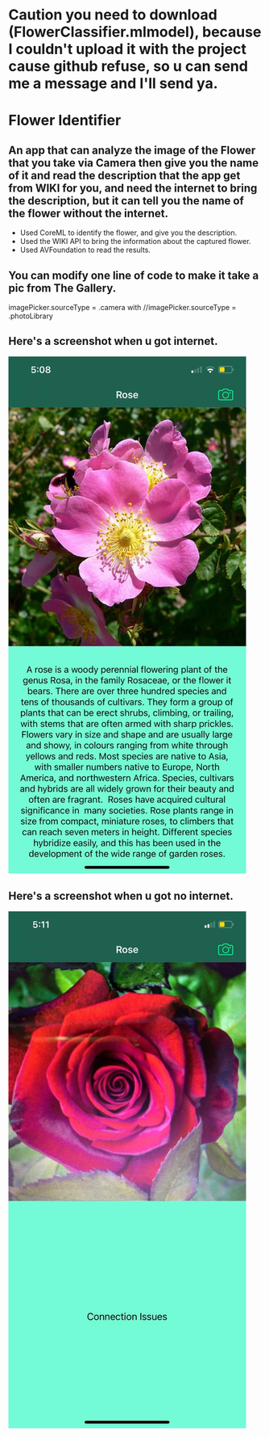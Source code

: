 
# Caution you need to download (FlowerClassifier.mlmodel), because I couldn't upload it with the project cause github refuse, so u can send me a message and I'll send ya.

# Flower Identifier

## An app that can analyze the image of the Flower that you take via Camera then give you the name of it and read the description that the app get from WIKI for you, and need the internet to bring the description, but it can tell you the name of the flower without the internet.

* Used CoreML to identify the flower, and give you the description.
* Used the WIKI API to bring the information about the captured flower.
* Used AVFoundation to read the results.


## You can modify one line of code to make it take a pic from The Gallery.

 imagePicker.sourceType = .camera  with 
//imagePicker.sourceType = .photoLibrary

## Here's a screenshot when u got internet.

![Flower Image](Documentation/Flower1.jpeg)

## Here's a screenshot when u got no internet.

![Flower Image](Documentation/Flower2.jpeg)


